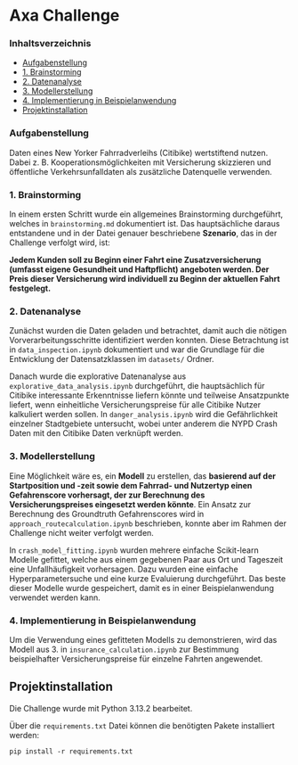 # Axa Challenge

### Inhaltsverzeichnis

- [Aufgabenstellung](#aufgabenstellung)
- [1. Brainstorming](#1-brainstorming)
- [2. Datenanalyse](#2-datenanalyse)
- [3. Modellerstellung](#3-modellerstellung)
- [4. Implementierung in Beispielanwendung](#4-implementierung-in-beispielanwendung)
- [Projektinstallation](#projektinstallation)


### Aufgabenstellung

Daten eines New Yorker Fahrradverleihs (Citibike) wertstiftend nutzen. Dabei z. B. 
Kooperationsmöglichkeiten mit Versicherung skizzieren und öffentliche Verkehrsunfalldaten als 
zusätzliche Datenquelle verwenden.


### 1. Brainstorming

In einem ersten Schritt wurde ein allgemeines Brainstorming durchgeführt, welches in 
`brainstorming.md` dokumentiert ist. Das hauptsächliche daraus entstandene und in der Datei 
genauer beschriebene **Szenario**, das in der Challenge verfolgt wird, ist: 

**Jedem Kunden soll zu Beginn einer Fahrt eine Zusatzversicherung (umfasst eigene Gesundheit und
Haftpflicht) angeboten werden. Der Preis dieser Versicherung wird individuell zu Beginn der 
aktuellen Fahrt festgelegt.**

### 2. Datenanalyse

Zunächst wurden die Daten geladen und betrachtet, damit auch die nötigen Vorverarbeitungsschritte 
identifiziert werden konnten. Diese Betrachtung ist in `data_inspection.ipynb` dokumentiert und 
war die Grundlage für die Entwicklung der Datensatzklassen im `datasets/` Ordner.

Danach wurde die explorative Datenanalyse aus `explorative_data_analysis.ipynb` durchgeführt, die hauptsächlich für Citibike interessante Erkenntnisse liefern könnte und teilweise Ansatzpunkte 
liefert, wenn einheitliche Versicherungspreise für alle Citibike Nutzer kalkuliert werden sollen. In `danger_analysis.ipynb` wird die Gefährlichkeit einzelner Stadtgebiete untersucht, wobei unter 
anderem die NYPD Crash Daten mit den Citibike Daten verknüpft werden.

### 3. Modellerstellung

Eine Möglichkeit wäre es, ein **Modell** zu erstellen, das **basierend auf der Startposition und -zeit 
sowie dem Fahrrad- und Nutzertyp einen Gefahrenscore vorhersagt, der zur Berechnung des Versicherungspreises eingesetzt werden könnte**. Ein Ansatz zur Berechnung des Groundtruth Gefahrenscores wird in `approach_routecalculation.ipynb` beschrieben, konnte aber im Rahmen der Challenge nicht weiter verfolgt werden. 

In `crash_model_fitting.ipynb` wurden mehrere einfache Scikit-learn Modelle gefittet, welche aus einem
gegebenen Paar aus Ort und Tageszeit eine Unfallhäufigkeit vorhersagen. Dazu wurden eine einfache
Hyperparametersuche und eine kurze Evaluierung durchgeführt. Das beste dieser Modelle wurde gespeichert, damit es in einer Beispielanwendung verwendet werden kann. 

### 4. Implementierung in Beispielanwendung

Um die Verwendung eines gefitteten Modells zu demonstrieren, wird das Modell aus 3. in `insurance_calculation.ipynb` zur Bestimmung beispielhafter Versicherungspreise für einzelne Fahrten angewendet.

## Projektinstallation

Die Challenge wurde mit Python 3.13.2 bearbeitet. 

Über die `requirements.txt` Datei können die benötigten Pakete installiert werden: 

```
pip install -r requirements.txt
```
